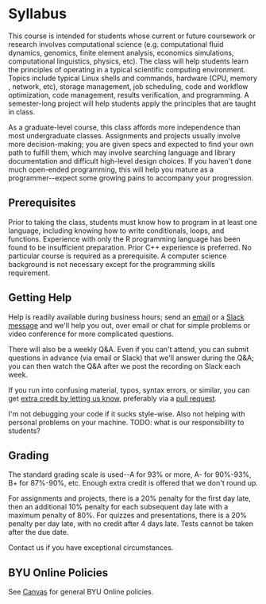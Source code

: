 ---
---

# Syllabus

This course is intended for students whose current or future coursework or research involves computational science (e.g. computational fluid dynamics, genomics, finite element analysis, economics simulations, computational linguistics, physics, etc). The class will help students learn the principles of operating in a typical scientific computing environment. Topics include typical Linux shells and commands, hardware (CPU, memory , network, etc), storage management, job scheduling, code and workflow optimization, code management, results verification, and programming. A semester-long project will help students apply the principles that are taught in class.

As a graduate-level course, this class affords more independence than most undergraduate classes. Assignments and projects usually involve more decision-making; you are given specs and expected to find your own path to fulfill them, which may involve searching language and library documentation and difficult high-level design choices. If you haven't done much open-ended programming, this will help you mature as a programmer--expect some growing pains to accompany your progression.

## Prerequisites

Prior to taking the class, students must know how to program in at least one language, including knowing how to write conditionals, loops, and functions. Experience with only the R programming language has been found to be insufficient preparation. Prior C++ experience is preferred. No particular course is required as a prerequisite. A computer science background is not necessary except for the programming skills requirement.

## Getting Help

Help is readily available during business hours; send an [email](mailto:scicompcourse@byu.edu) or a [Slack message](https://byu-sci-comp.slack.com/) and we'll help you out, over email or chat for simple problems or video conference for more complicated questions.

There will also be a weekly Q&A. Even if you can't attend, you can submit questions in advance (via email or Slack) that we'll answer during the Q&A; you can then watch the Q&A after we post the recording on Slack each week.

If you run into confusing material, typos, syntax errors, or similar, you can get [extra credit by letting us know](TODO), preferably via a [pull request](https://github.com/BYUHPC/sci-comp-course/compare).

I'm not debugging your code if it sucks style-wise. Also not helping with personal problems on your machine. TODO: what is our responsibility to students?

## Grading

The standard grading scale is used--A for 93% or more, A- for 90%-93%, B+ for 87%-90%, etc. Enough extra credit is offered that we don't round up.

For assignments and projects, there is a 20% penalty for the first day late, then an additional 10% penalty for each subsequent day late with a maximum penalty of 80%. For quizzes and presentations, there is a 20% penalty per day late, with no credit after 4 days late. Tests cannot be taken after the due date.

Contact us if you have exceptional circumstances.

## BYU Online Policies

See [Canvas](../canvas.md/assignments/syllabus) for general BYU Online policies.
